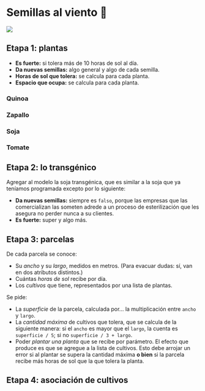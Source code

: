 # Semillas al viento 🌱

<img src="http://www.semillasinia.cl/wp-content/uploads/2014/12/Parcelas-INIA.jpg" />

## Etapa 1: plantas

* **Es fuerte:** si tolera más de 10 horas de sol al día.
* **Da nuevas semillas:** algo general y algo de cada semilla.
* **Horas de sol que tolera:** se calcula para cada planta.
* **Espacio que ocupa:** se calcula para cada planta.

### Quinoa
### Zapallo
### Soja
### Tomate

## Etapa 2: lo transgénico

Agregar al modelo la soja transgénica, que es similar a la soja que ya teníamos programada excepto por lo siguiente:

* **Da nuevas semillas:** siempre es `falso`, porque las empresas que las comercializan las someten adrede a un proceso de esterilización que les asegura no perder nunca a su clientes.
* **Es fuerte:** super y algo más.

## Etapa 3: parcelas

De cada parcela se conoce:
* Su _ancho_ y su _largo_, medidos en metros. (Para evacuar dudas: sí, van en dos atributos distintos.)
* Cuántas _horas de sol_ recibe por día.
* Los _cultivos_ que tiene, representados por una lista de plantas.

Se pide:
* La _superficie_ de la parcela, calculada por... la multiplicación entre `ancho` y `largo`.
* La _cantidad máxima_ de cultivos que tolera, que se calcula de la siguiente manera: si el `ancho` es mayor que el `largo`, la cuenta es `superficie / 5`; si no `superficie / 3 + largo`.
* Poder _plantar una planta_ que se recibe por parámetro. El efecto que produce es que se agregue a la lista de cultivos. Esto debe arrojar un error si al plantar se supera la cantidad máxima **o bien** si la parcela recibe más horas de sol que la que tolera la planta.

## Etapa 4: asociación de cultivos
